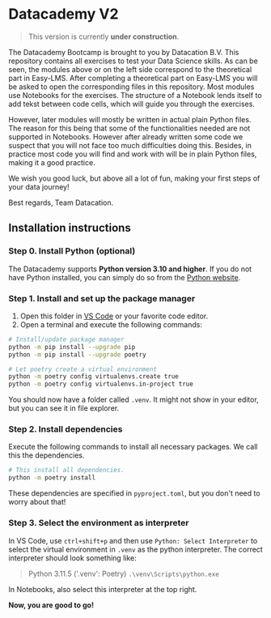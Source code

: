 # Datacademy V2

> This version is currently **under construction**.

The Datacademy Bootcamp is brought to you by Datacation B.V. This repository contains all exercises to test your Data Science skills. As can be seen, the modules above or on the left side correspond to the theoretical part in Easy-LMS. After completing a theoretical part on Easy-LMS you will be asked to open the corresponding files in this repository. Most modules use Notebooks for the exercises. The structure of a Notebook lends itself to add tekst between code cells, which will guide you through the exercises.

However, later modules will mostly be written in actual plain Python files. The reason for this being that some of the functionalities needed are not supported in Notebooks. However after already written some code we suspect that you will not face too much difficulties doing this. Besides, in practice most code you will find and work with will be in plain Python files, making it a good practice.

We wish you good luck, but above all a lot of fun, making your first steps of your data journey!

Best regards, Team Datacation.

## Installation instructions

### Step 0. Install Python (optional)
The Datacademy supports **Python version 3.10 and higher**. If you do not have Python installed, you can simply do so from the [Python website](https://www.python.org/downloads/).

### Step 1. Install and set up the package manager
1. Open this folder in [VS Code](https://code.visualstudio.com/) or your favorite code editor.
2. Open a terminal and execute the following commands:

```bash
# Install/update package manager
python -m pip install --upgrade pip
python -m pip install --upgrade poetry

# Let poetry create a virtual environment
python -m poetry config virtualenvs.create true
python -m poetry config virtualenvs.in-project true
```

You should now have a folder called `.venv`. It might not show in your editor, but you can see it in file explorer.

### Step 2. Install dependencies
Execute the following commands to install all necessary packages. We call this the dependencies. 

```bash
# This install all dependencies.
python -m poetry install
```

These dependencies are specified in `pyproject.toml`, but you don't need to worry about that!

### Step 3. Select the environment as interpreter
In VS Code, use `ctrl+shift+p` and then use `Python: Select Interpreter` to select the virtual environment in `.venv` as the python interpreter. The correct interpreter should look something like:

> Python 3.11.5 ('.venv': Poetry) `.\venv\Scripts\python.exe`

In Notebooks, also select this interpreter at the top right.

**Now, you are good to go!**

